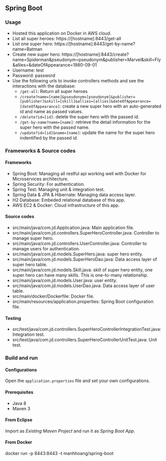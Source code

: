 ## Spring Boot


### Usage

- Hosted this application on Docker in AWS cloud. 
- List all super heroes: https://[hostname]:8443/get-all
- List one super hero: https://[hostname]:8443/get-by-name?name=Batman
- Create new super hero: https://[hostname]:8443/create?name=Spiderman&pseudonym=pseudonym&publisher=Marvel&skill=Fly&allies=&dateOfAppearance=1980-09-01
- Username: test
- Password:  password
- Use the following urls to invoke controllers methods and see the interactions
  with the database:
    * `/get-all`: Return all super heroes
    * `/create?name=[name]&pseudonym=[pseudonym]&publisher=[publisher]&skill=[skill]&allies=[allies]&dateOfAppearance=[dateOfAppearance]`: create a new super hero with an auto-generated id and name as passed values.
    * `/delete?id=[id]`: delete the super hero with the passed id.
    * `/get-by-name?name=[name]`: retrieve the detail information for the super hero with the 
      passed name.
    * `/update?id=[id]&name=[name]`: update the name for the super hero indentified by the passed id.
    
### Frameworks & Source codes

#### Frameworks

- Spring Boot: Managing all restful api working well with Docker for Microservices architecture.
- Spring Security: For authentication.
- Spring Test: Managing unit & integration test.
- Spring Data & JPA & Hibernate: Managing data access layer.
- H2 Database: Embeded relational database of this app.
- AWS EC2 & Docker: Cloud infrastructure of this app.

#### Source codes

- src/main/java/com.jd.Application.java: Main application file.
- src/main/java/com.jd.controllers.SuperHeroController.java: Controller to manage super hero. 
- src/main/java/com.jd.controllers.UserController.java: Controller to manage users for authentication. 
- src/main/java/com.jd.models.SuperHero.java: super hero entity.
- src/main/java/com.jd.models.SuperHeroDao.java: Data access layer of super hero table.
- src/main/java/com.jd.models.Skill.java: skill of super hero entity, one super hero can have many skills. This is one-to-many relationship.
- src/main/java/com.jd.models.User.java: user entity.
- src/main/java/com.jd.models.UserDao.java: Data access layer of user table.
- src/main/docker/Dockerfile: Docker file.
- src/main/resources/application.properties: Spring Boot configuration file.

#### Testing

- src/test/java/com.jd.controllers.SuperHeroControllerIntegrationTest.java: Integration test.
- src/test/java/com.jd.controllers.SuperHeroControllerUnitTest.java: Unit test.

### Build and run

#### Configurations

Open the `application.properties` file and set your own configurations.

#### Prerequisites

- Java 8
- Maven 3

#### From Eclipse

Import as *Existing Maven Project* and run it as *Spring Boot App*.

#### From Docker
docker run -p 8443:8443 -t manhhoang/spring-boot
